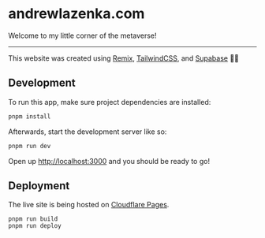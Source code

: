 # andrewlazenka.com

Welcome to my little corner of the metaverse!

---

This website was created using [Remix](https://remix.run), [TailwindCSS](https://tailwindcss.com), and [Supabase](https://supabase.io) 💅🏻

## Development

To run this app, make sure project dependencies are installed:

```sh
pnpm install
```

Afterwards, start the development server like so:

```sh
pnpm run dev
```

Open up [http://localhost:3000](http://localhost:3000) and you should be ready to go!

## Deployment

The live site is being hosted on [Cloudflare Pages](https://pages.cloudflare.com).

```
pnpm run build
pnpm run deploy
```
